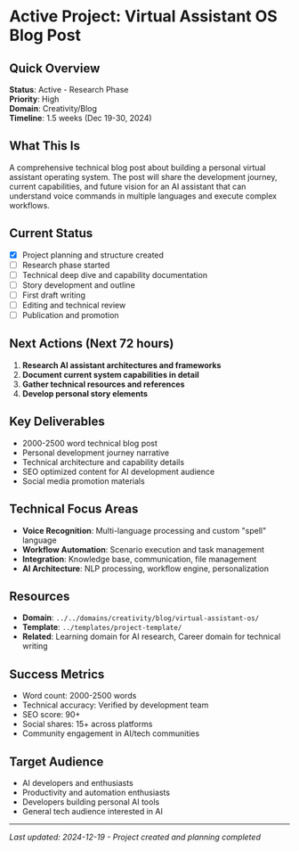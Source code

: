 # Active Project: Virtual Assistant OS Blog Post

## Quick Overview
**Status**: Active - Research Phase  
**Priority**: High  
**Domain**: Creativity/Blog  
**Timeline**: 1.5 weeks (Dec 19-30, 2024)

## What This Is
A comprehensive technical blog post about building a personal virtual assistant operating system. The post will share the development journey, current capabilities, and future vision for an AI assistant that can understand voice commands in multiple languages and execute complex workflows.

## Current Status
- [x] Project planning and structure created
- [ ] Research phase started
- [ ] Technical deep dive and capability documentation
- [ ] Story development and outline
- [ ] First draft writing
- [ ] Editing and technical review
- [ ] Publication and promotion

## Next Actions (Next 72 hours)
1. **Research AI assistant architectures and frameworks**
2. **Document current system capabilities in detail**
3. **Gather technical resources and references**
4. **Develop personal story elements**

## Key Deliverables
- 2000-2500 word technical blog post
- Personal development journey narrative
- Technical architecture and capability details
- SEO optimized content for AI development audience
- Social media promotion materials

## Technical Focus Areas
- **Voice Recognition**: Multi-language processing and custom "spell" language
- **Workflow Automation**: Scenario execution and task management
- **Integration**: Knowledge base, communication, file management
- **AI Architecture**: NLP processing, workflow engine, personalization

## Resources
- **Domain**: `../../domains/creativity/blog/virtual-assistant-os/`
- **Template**: `../templates/project-template/`
- **Related**: Learning domain for AI research, Career domain for technical writing

## Success Metrics
- Word count: 2000-2500 words
- Technical accuracy: Verified by development team
- SEO score: 90+
- Social shares: 15+ across platforms
- Community engagement in AI/tech communities

## Target Audience
- AI developers and enthusiasts
- Productivity and automation enthusiasts
- Developers building personal AI tools
- General tech audience interested in AI

---

*Last updated: 2024-12-19 - Project created and planning completed*
